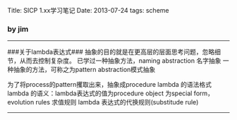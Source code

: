 Title:  SICP 1.xx学习笔记 
Date: 2013-07-24
tags: scheme



### by jim ###

--------------------------
###关于lambda表达式###
抽象的目的就是在更高层的层面思考问题，忽略细节，从而去控制复杂度。
已学过一种抽象方法，naming abstraction 名字抽象
一种抽象的方法，可称之为pattern abstraction模式抽象


 为了将process的pattern攫取出来，抽象成procedure
 lambda 的语法格式
 lambda 的语义：lambda表达式的值为procedure object
 为special form，evolution rules 求值规则
 lambda 表达式的代换规则(substitude rule)
 

----------------------------------------


